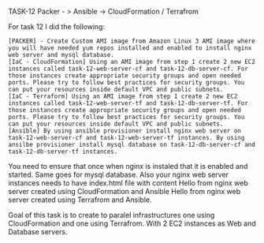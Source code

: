 TASK-12 Packer - > Ansible -> CloudFormation / Terrafrom


For task 12 I did the following:

    [PACKER] - Create Custom AMI image from Amazon Linux 3 AMI image where you will have needed yum repos installed and enabled to install nginx web server and mysql database.
    [IaC - CloudFormation] Using an AMI image from step 1 create 2 new EC2 instances called task-12-web-server-cf and task-12-db-server-cf. For those instances create appropriate security groups and open needed ports. Please try to follow best practices for security groups. You can put your resources inside default VPC and public subnets.
    [IaC - Terraform] Using an AMI image from step 1 create 2 new EC2 instances called task-12-web-server-tf and task-12-db-server-tf. For those instances create appropriate security groups and open needed ports. Please try to follow best practices for security groups. You can put your resources inside default VPC and public subnets.
    [Ansible] By using ansible provisioner install nginx web server on task-12-web-server-cf and task-12-web-server-tf instances. By using ansilbe provisioner install mysql database on task-12-db-server-cf and task-12-db-server-tf instances.

You need to ensure that once when nginx is instaled that it is enabled and started. Same goes for mysql database. Also your nginx web server instances needs to have index.html file with content Hello from nginx web server created using CloudFormation and Ansible Hello from nginx web server created using Terrafrom and Ansible.

Goal of this task is to create to paralel infrastructures one using CloudFormation and one using Terrafrom. With 2 EC2 instances as Web and Database servers.
